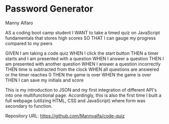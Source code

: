 # Password Generator
  Manny Alfaro

AS a coding boot camp student
I WANT to take a timed quiz on JavaScript fundamentals that stores high scores
SO THAT I can gauge my progress compared to my peers

GIVEN I am taking a code quiz
WHEN I click the start button
THEN a timer starts and I am presented with a question
WHEN I answer a question
THEN I am presented with another question
WHEN I answer a question incorrectly
THEN time is subtracted from the clock
WHEN all questions are answered or the timer reaches 0
THEN the game is over
WHEN the game is over
THEN I can save my initials and score

This is my introduction to JSON and my first integration of different API's into one multifunctional page.
Accordingly, this is also the first time I built a full webpage (utilizing HTML, CSS and JavaScript) where form was secondary to function.

Repository URL: https://github.com/Mannyalfa/code-quiz
